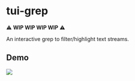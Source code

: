# tui-grep

⚠️ **WIP WIP WIP WIP** ⚠️

An interactive grep to filter/highlight text streams.


## Demo

![](https://d.fsck.com.ar/SBIvD.gif)
